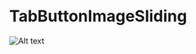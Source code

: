 # TabButtonImageSliding
![Alt text](TabButtonImageSliding/blob/master/Screenshot_2016-03-27-18-35-50.png?raw=true "Optional Title")
